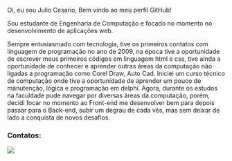 Oi, eu sou Julio Cesario, Bem vindo ao meu perfil GitHub!

Sou estudante de Engenharia de Computação e focado no momento no desenvolvimento de aplicações web.

Sempre entusiasmado com tecnologia, tive os primeiros contatos com linguagem de programação no ano de 2009, na época tive a oportunidade de escrever meus primeiros códigos em linguagem html e css, tive ainda a oportunidade de conhecer e aprender outras áreas da computação não ligadas a programação como Corel Draw, Auto Cad. Iniciei um curso técnico de computação onde tive a oportunidade de aprender um pouco de manutenção, lógica e programação em delphi. Agora, durante os estudos na faculdade pude navegar por diversas áreas da computação, porém, decidi focar no momento ao Front-end me desenvolver bem para depois passar para o Back-end, subir um degrau de cada vês, mas sem deixar de lado a conquista de novos desafios.

### Contatos:

<div>
<a href="https://www.linkedin.com/in/juliocesario" target="_blank"><img src="https://img.shields.io/badge/-LinkedIn-%230077B5?style=for-the-badge&logo=linkedin&logoColor=white" target="_blank"></a>   
</div>
<!---
JulioCesario/JulioCesario is a ✨ special ✨ repository because its `README.md` (this file) appears on your GitHub profile.
You can click the Preview link to take a look at your changes.
--->
